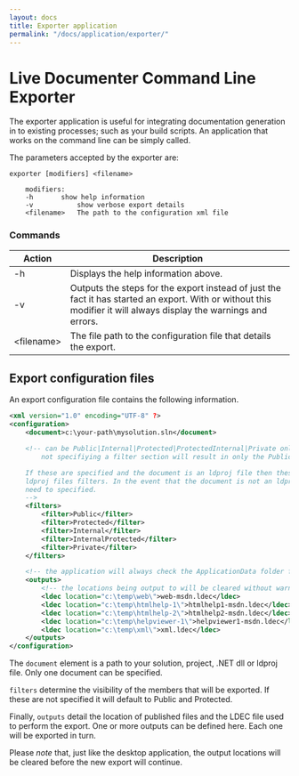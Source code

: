 ```yaml
---
layout: docs
title: Exporter application
permalink: "/docs/application/exporter/"
---
```

<h1>Live Documenter Command Line Exporter</h1>
<p>The exporter application is useful for integrating documentation generation in to existing processes; such as your 
    build scripts. An application that works on the command line can be simply called.</p>

<p>The parameters accepted by the exporter are:</p>

```shell
exporter [modifiers] <filename>

    modifiers:
    -h		 show help information
    -v           show verbose export details
    <filename>   The path to the configuration xml file
```


<h3>Commands</h3>
<table>
    <thead>
        <tr>
            <th>Action</th>
            <th>Description</th>
        </tr>
    </thead>
    <tbody>
        <tr>
            <td>-h</td>
            <td>Displays the help information above.</td>
        </tr>
        <tr>
            <td>-v</td>
            <td>Outputs the steps for the export instead of just the fact it has started an export. With or without this modifier it will always display the warnings and errors.</td>
        </tr>
        <tr>
            <td>&lt;filename></td>
            <td>The file path to the configuration file that details the export.</td>
        </tr>
    </tbody>
</table>

<h2>Export configuration files</h2>

<p>An export configuration file contains the following information.</p>

```xml
<xml version="1.0" encoding="UTF-8" ?>
<configuration>
    <document>c:\your-path\mysolution.sln</document>

    <!-- can be Public|Internal|Protected|ProtectedInternal|Private only those detailed will be output,
        not specifiying a filter section will result in only the Public members being exported.

    If these are specified and the document is an ldproj file then these will override the
    ldproj files filters. In the event that the document is not an ldprof file these will
    need to specified.
    -->
    <filters>
        <filter>Public</filter>
        <filter>Protected</filter>
        <filter>Internal</filter>
        <filter>InternalProtected</filter>
        <filter>Private</filter>
    </filters>

    <!-- the application will always check the ApplicationData folder for LDEC files -->
    <outputs>
        <!-- the locations being output to will be cleared without warning -->
        <ldec location="c:\temp\web\">web-msdn.ldec</ldec>
        <ldec location="c:\temp\htmlhelp-1\">htmlhelp1-msdn.ldec</ldec>
        <ldec location="c:\temp\htmlhelp-2\">htmlhelp2-msdn.ldec</ldec>
        <ldec location="c:\temp\helpviewer-1\">helpviewer1-msdn.ldec</ldec>
        <ldec location="c:\temp\xml\">xml.ldec</ldec>
    </outputs>
</configuration>
```

<p>The <code>document</code> element is a path to your solution, project, .NET dll or ldproj file. Only one document can be specified.</p>

<p><code>filters</code> determine the visibility of the members that will be exported. If these are not specified it will default to Public and Protected.</p>

<p>Finally, <code>outputs</code> detail the location of published files and the LDEC file used to perform the export. One or more outputs can be defined here. Each one will be exported in turn.</p>

<p>Please <em>note</em> that, just like the desktop application, the output locations will be cleared before the new export will continue.</p>